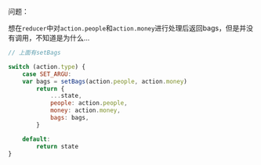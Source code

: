 问题：

想在`reducer`中对`action.people`和`action.money`进行处理后返回bags，但是并没有调用，不知道是为什么...

```js
// 上面有setBags

switch (action.type) {
    case SET_ARGU:
    var bags = setBags(action.people, action.money)
        return {
            ...state, 
            people: action.people,
            money: action.money,
            bags: bags,
        }

    default: 
        return state
}
```